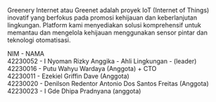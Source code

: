 Greenery Internet atau Greenet adalah proyek IoT (Internet of Things) inovatif yang berfokus pada promosi kehijauan dan keberlanjutan lingkungan. Platform kami menyediakan solusi komprehensif untuk memantau dan mengelola kehijauan menggunakan sensor pintar dan teknologi otomatisasi.

NIM - NAMA <br>
42230052 - I Nyoman Rizky Anggika - Ahli Lingkungan - (leader) <br>
42230016 - Putu Wahyu Wardaya (Anggota) + CTO <br>
42230011 - Ezekiel Griffin Dave (Anggota) <br>
42230020 - Denilson Redentor Antonio Dos Santos Freitas (Anggota) <br>
42230023 - I Gde Dhipa Pradnyana (anggota) <br>

